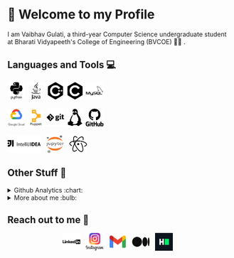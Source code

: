 # :vulcan_salute: Welcome to my Profile
I am Vaibhav Gulati, a third-year Computer Science undergraduate student at Bharati Vidyapeeth's College of Engineering (BVCOE) :man_student: .

## Languages and Tools :computer:

<img src="icons/Python.png" width = 40px height = 40px > <img src="icons/Java.png" width = 40px height = 40px> <img src="icons/C++.png" width = 40px height = 40px> <img src="icons/C.png" width = 40px height = 40px> <img src="icons/Mysql.png" width = 40px height = 40px> <br> <br>
<img src="icons/Gcp.png" width = 40px height = 40px> <img src="icons/Puppet.png" width = 40px height = 40px> <img src="icons/Git.png" width = 40px height = 40px>  <img src="icons/Linux.png" width = 40px height = 40px> <img src="icons/Github.png" width = 40px height = 40px> <br> <br>
<img src="icons/Intellij.png" width = 75px height = 40px> &nbsp; <img src="icons/Jupyter.png" width = 40px height = 40px> &nbsp; <img src="icons/Atom.png" width = 40px height = 40px>

## Other Stuff :open_file_folder:
<details>
  <summary> Github Analytics :chart: </summary>
  <br>

  ![My github stats](https://github-readme-stats.vercel.app/api?username=gulvaibhav20&show_icons=true&theme=nord) &nbsp;&nbsp;
  ![Top Langs](https://github-readme-stats.vercel.app/api/top-langs/?username=gulvaibhav20&langs_count=8&theme=nord)
</details>

<details>
  <summary> More about me :bulb: </summary>
  <br>
  - In my free time, I write tech articles on Medium. <br>
  - My Hobbies : <br>
  &nbsp;&nbsp;&nbsp; <img src="icons/Football.jpg" width = 40px height = 40px> <img src="icons/Pc.jpg" width = 40px height = 40px> <img src="icons/Drawing.png" width = 40px height = 40px >
  <br><br>
</details>

## Reach out to me :wave:
<p align="center">
<a href="https://www.linkedin.com/in/vaibhav-gulati/"><img src="icons/Linkedin.png" width = 40px height = 40px></a> &nbsp;
<a href="https://www.instagram.com/gulvaibhav20/"><img src="icons/Instagram.png" width = 40px height = 40px ></a> &nbsp;
<a href="mailto:gulvaibhav20@gmail.com"><img src="icons/Gmail.png" width = 40px height = 40px ></a> &nbsp;
<a href="https://gulvaibhav20.medium.com/"><img src="icons/Medium.png" width = 40px height = 40px ></a> &nbsp;
<a href="https://www.hackerrank.com/gulvaibhav20"><img src="icons/HackerRank.png" width = 40px height = 40px ></a> &nbsp;
</p>
